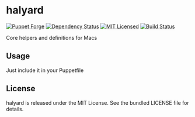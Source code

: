 halyard
==============

[![Puppet Forge](https://img.shields.io/puppetforge/v/halyard/halyard.svg)](https://forge.puppetlabs.com/halyard/halyard)
[![Dependency Status](https://img.shields.io/gemnasium/halyard/puppet-halyard.svg)](https://gemnasium.com/halyard/puppet-halyard)
[![MIT Licensed](https://img.shields.io/badge/license-MIT-green.svg)](https://tldrlegal.com/license/mit-license)
[![Build Status](https://img.shields.io/circleci/project/halyard/puppet-halyard.svg)](https://circleci.com/gh/halyard/puppet-halyard)

Core helpers and definitions for Macs

## Usage

Just include it in your Puppetfile

## License

halyard is released under the MIT License. See the bundled LICENSE file for details.

